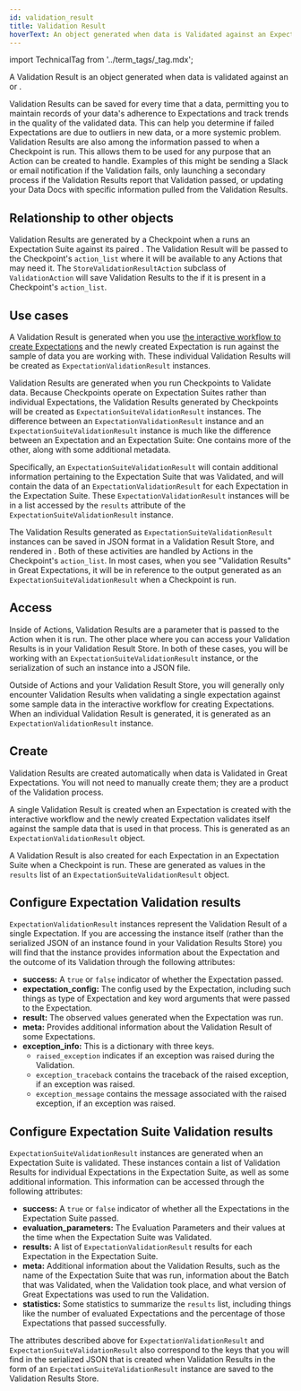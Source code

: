 ```yaml
---
id: validation_result
title: Validation Result
hoverText: An object generated when data is Validated against an Expectation or Expectation Suite.
---
```


import TechnicalTag from '../term_tags/_tag.mdx';

A Validation Result is an object generated when data is validated against an <TechnicalTag relative="../" tag="expectation" text="Expectation" /> or <TechnicalTag relative="../" tag="expectation_suite" text="Expectation Suite" />.

Validation Results can be saved for every time that a <TechnicalTag relative="../" tag="checkpoint" text="Checkpoint" /> <TechnicalTag relative="../" tag="validation" text="Validates" /> data, permitting you to maintain records of your data's adherence to Expectations and track trends in the quality of the validated data. This can help you determine if failed Expectations are due to outliers in new data, or a more systemic problem. Validation Results are also among the information passed to <TechnicalTag relative="../" tag="action" text="Actions" /> when a Checkpoint is run.  This allows them to be used for any purpose that an Action can be created to handle. Examples of this might be sending a Slack or email notification if the Validation fails, only launching a secondary process if the Validation Results report that Validation passed, or updating your Data Docs with specific information pulled from the Validation Results.

## Relationship to other objects

Validation Results are generated by a Checkpoint when a <TechnicalTag relative="../" tag="validator" text="Validator" /> runs an Expectation Suite against its paired <TechnicalTag relative="../" tag="batch_request" text="Batch Request" />.  The Validation Result will be passed to the Checkpoint's `action_list` where it will be available to any Actions that may need it.  The `StoreValidationResultAction` subclass of `ValidationAction` will save Validation Results to the <TechnicalTag relative="../" tag="validation_result_store" text="Validation Result Store" /> if it is present in a Checkpoint's `action_list`.

## Use cases

A Validation Result is generated when you use [the interactive workflow to create Expectations](../guides/expectations/how_to_create_and_edit_expectations_with_instant_feedback_from_a_sample_batch_of_data.md) and the newly created Expectation is run against the sample <TechnicalTag relative="../" tag="batch" text="Batch" /> of data you are working with.  These individual Validation Results will be created as `ExpectationValidationResult` instances.

Validation Results are generated when you run Checkpoints to Validate data.  Because Checkpoints operate on Expectation Suites rather than individual Expectations, the Validation Results generated by Checkpoints will be created as `ExpectationSuiteValidationResult` instances. The difference between an `ExpectationValidationResult` instance and an `ExpectationSuiteValidationResult` instance is much like the difference between an Expectation and an Expectation Suite: One contains more of the other, along with some additional metadata.

Specifically, an `ExpectationSuiteValidationResult` will contain additional information pertaining to the Expectation Suite that was Validated, and will contain the data of an `ExpectationValidationResult` for each Expectation in the Expectation Suite.  These `ExpectationValidationResult` instances will be in a list accessed by the `results` attribute of the `ExpectationSuiteValidationResult` instance.

The Validation Results generated as `ExpectationSuiteValidationResult` instances can be saved in JSON format in a Validation Result Store, and rendered in <TechnicalTag relative="../" tag="data_docs" text="Data Docs" />.  Both of these activities are handled by Actions in the Checkpoint's `action_list`.  In most cases, when you see "Validation Results" in Great Expectations, it will be in reference to the output generated as an `ExpectationSuiteValidationResult` when a Checkpoint is run.

## Access

Inside of Actions, Validation Results are a parameter that is passed to the Action when it is run.  The other place where you can access your Validation Results is in your Validation Result Store.  In both of these cases, you will be working with an `ExpectationSuiteValidationResult` instance, or the serialization of such an instance into a JSON file.

Outside of Actions and your Validation Result Store, you will generally only encounter Validation Results when validating a single expectation against some sample data in the interactive workflow for creating Expectations.  When an individual Validation Result is generated, it is generated as an `ExpectationValidationResult` instance.

## Create

Validation Results are created automatically when data is Validated in Great Expectations.  You will not need to manually create them; they are a product of the Validation process.

A single Validation Result is created when an Expectation is created with the interactive workflow and the newly created Expectation validates itself against the sample data that is used in that process.  This is generated as an `ExpectationValidationResult` object.

A Validation Result is also created for each Expectation in an Expectation Suite when a Checkpoint is run.  These are generated as values in the `results` list of an `ExpectationSuiteValidationResult` object.

## Configure Expectation Validation results

`ExpectationValidationResult` instances represent the Validation Result of a single Expectation.  If you are accessing the instance itself (rather than the serialized JSON of an instance found in your Validation Results Store) you will find that the instance provides information about the Expectation and the outcome of its Validation through the following attributes:

- **success:** A `true` or `false` indicator of whether the Expectation passed.
- **expectation_config:** The config used by the Expectation, including such things as type of Expectation and key word arguments that were passed to the Expectation.
- **result:** The observed values generated when the Expectation was run.
- **meta:** Provides additional information about the Validation Result of some Expectations.
- **exception_info:** This is a dictionary with three keys. 
  - `raised_exception` indicates if an exception was raised during the Validation. 
  - `exception_traceback` contains the traceback of the raised exception, if an exception was raised.
  - `exception_message` contains the message associated with the raised exception, if an exception was raised.

## Configure Expectation Suite Validation results

`ExpectationSuiteValidationResult` instances are generated when an Expectation Suite is validated.  These instances contain a list of Validation Results for individual Expectations in the Expectation Suite, as well as some additional information.  This information can be accessed through the following attributes:

- **success:** A `true` or `false` indicator of whether all the Expectations in the Expectation Suite passed.
- **evaluation_parameters:** The Evaluation Parameters and their values at the time when the Expectation Suite was Validated.
- **results:** A list of `ExpectationValidationResult` results for each Expectation in the Expectation Suite.
- **meta:** Additional information about the Validation Results, such as the name of the Expectation Suite that was run, information about the Batch that was Validated, when the Validation took place, and what version of Great Expectations was used to run the Validation.
- **statistics:** Some statistics to summarize the `results` list, including things like the number of evaluated Expectations and the percentage of those Expectations that passed successfully.

The attributes described above for `ExpectationValidationResult` and `ExpectationSuiteValidationResult` also correspond to the keys that you will find in the serialized JSON that is created when Validation Results in the form of an `ExpectationSuiteValidationResult` instance are saved to the Validation Results Store.